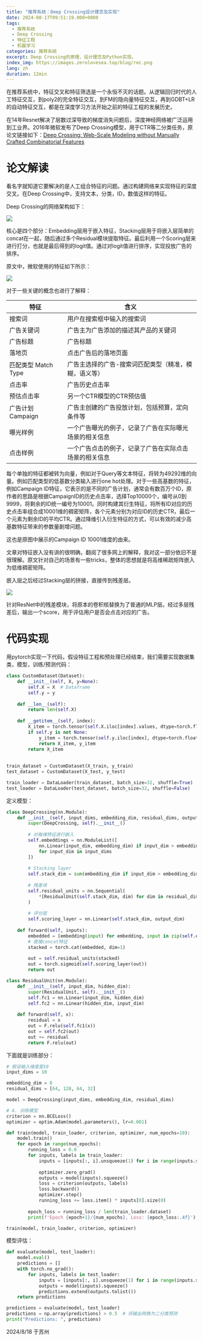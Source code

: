 ```yaml
---
title: "推荐系统：Deep Crossing设计理念及实现"
date: 2024-08-17T09:51:19.000+0800
tags:
  - 推荐系统
  - Deep Crossing
  - 特征工程
  - 机器学习
categories: 推荐系统
excerpt: Deep Crossing的原理，设计理念及Python实现。
index_img: https://images.zerolovesea.top/blog/rec.png
lang: zh
duration: 12min
---
```


在推荐系统中，特征交叉和特征筛选是一个永恒不灭的话题。从逻辑回归时代的人工特征交互，到poly2的完全特征交互，到FM的隐向量特征交互，再到GDBT+LR的自动特征交互，都是在深度学习方法开始之前的特征工程的发展历史。

在14年Resnet解决了层数过深导致的梯度消失问题后，深度神经网络被广泛运用到工业界。2016年微软发布了Deep Crossing模型，用于CTR等二分类任务，原论文链接如下：[Deep Crossing: Web-Scale Modeling without
Manually Crafted Combinatorial Features
](https://www.kdd.org/kdd2016/papers/files/adf0975-shanA.pdf)

# 论文解读

看名字就知道它要解决的是人工组合特征的问题。通过构建网络来实现特征的深度交叉。在Deep Crossing中，支持文本，分类，ID，数值这样的特征。

Deep Crossing的网络架构如下：

![](https://images.zerolovesea.top/blog/240818-1.png)

核心是四个部分：Embedding层用于嵌入特征，Stacking层用于将嵌入层简单的concat在一起，随后通过多个Residual模块提取特征。最后利用一个Scoring层来进行打分，也就是最后得到的logit值。通过对logit值进行排序，实现投放广告的排序。

原文中，微软使用的特征如下所示：

![](https://images.zerolovesea.top/blog/240818-2.png)

对于一些关键的概念也进行了解释：

| 特征       | 含义                                                   |
| ---------- | ------------------------------------------------------ |
| 搜索词     | 用户在搜索框中输入的搜索词                             |
| 广告关键词 | 广告主为广告添加的描述其产品的关键词                   |
| 广告标题   | 广告标题                                               |
| 落地页     | 点击广告后的落地页面                                   |
| 匹配类型 Match Type   | 广告主选择的广告-搜索词匹配类型（精准，模糊，语义等）  |
| 点击率     | 广告历史点击率                                         |
| 预估点击率 | 另一个CTR模型的CTR预估值                               |
| 广告计划 Campaign   | 广告主创建的广告投放计划，包括预算，定向条件等         |
| 曝光样例   | 一个广告曝光的例子，记录了广告在实际曝光场景的相关信息 |
| 点击样例   | 一个广告点击的例子，记录了广告在实际点击场景的相关信息 |


每个单独的特征都被转为向量，例如对于Query等文本特征，将转为49292维的向量。例如匹配类型的低基数分类输入进行one hot处理。对于一些高基数的特征，例如Campaign ID特征，它表示的是不同的广告计划，通常会有数百万个ID，原作者的思路是根据CampaignID的历史点击率，选择Top10000个，编号从0到9999，将剩余的ID统一编号为10001。同时构建其衍生特征，将所有ID对应的历史点击率组合成10001维的稠密矩阵，各个元素分别为对应ID的历史CTR，最后一个元素为剩余ID的平均CTR。通过降维引入衍生特征的方式，可以有效的减少高基数特征带来的参数量剧增问题。

这也是原图中展示的Campaign ID 10001维度的由来。

文章对特征嵌入没有讲的很明确，翻阅了很多网上的解释，我对这一部分依旧不是很理解。原文针对自己的场景有一些tricks，整体的思想就是将高维稀疏矩阵嵌入为低维稠密矩阵。

嵌入层之后经过Stacking层的拼接，直接传到残差层。

![](https://images.zerolovesea.top/blog/240818-3.png)

针对ResNet中的残差模块，将原本的卷积核替换为了普通的MLP层。经过多层残差后，输出一个score，用于评估用户是否会点击对应的广告。

# 代码实现

用pytorch实现一下代码，假设特征工程和预处理已经结束，我们需要实现数据集类，模型，训练/预测代码：

```python
class CustomDataset(Dataset):
    def __init__(self, X, y=None):
        self.X = X  # Dataframe
        self.y = y
        
    def __len__(self):
        return len(self.X)
    
    def __getitem__(self, index):
        X_item = torch.tensor(self.X.iloc[index].values, dtype=torch.float32)
        if self.y is not None:
            y_item = torch.tensor(self.y.iloc[index], dtype=torch.float32)
            return X_item, y_item
        return X_item
        
        
train_dataset = CustomDataset(X_train, y_train)
test_dataset = CustomDataset(X_test, y_test)

train_loader = DataLoader(train_dataset, batch_size=32, shuffle=True)
test_loader = DataLoader(test_dataset, batch_size=32, shuffle=False)
```

定义模型：

```python
class DeepCrossing(nn.Module):
    def __init__(self, input_dims, embedding_dim, residual_dims, output_dim=1):
        super(DeepCrossing, self).__init__()
        
        # 对每维特征进行嵌入
        self.embeddings = nn.ModuleList([
            nn.Linear(input_dim, embedding_dim) if input_dim > embedding_dim else nn.Identity()
            for input_dim in input_dims
        ])
        
        # Stacking layer
        self.stack_dim = sum(embedding_dim if input_dim > embedding_dim else input_dim for input_dim in input_dims)
        
        # 残差块
        self.residual_units = nn.Sequential(
            *[ResidualUnit(self.stack_dim, dim) for dim in residual_dims]
        )
        
        # 评分层
        self.scoring_layer = nn.Linear(self.stack_dim, output_dim)
        
    def forward(self, inputs):
        embedded = [embedding(input) for embedding, input in zip(self.embeddings, inputs)]
        # 直接concat特征
        stacked = torch.cat(embedded, dim=1)
        
        out = self.residual_units(stacked)
        out = torch.sigmoid(self.scoring_layer(out))
        return out

class ResidualUnit(nn.Module):
    def __init__(self, input_dim, hidden_dim):
        super(ResidualUnit, self).__init__()
        self.fc1 = nn.Linear(input_dim, hidden_dim)
        self.fc2 = nn.Linear(hidden_dim, input_dim)
        
    def forward(self, x):
        residual = x
        out = F.relu(self.fc1(x))
        out = self.fc2(out)
        out += residual
        return F.relu(out)
```

下面就是训练部分：

```python
# 假设输入维度是10
input_dims = 10

embedding_dim = 8
residual_dims = [64, 128, 64, 32]

model = DeepCrossing(input_dims, embedding_dim, residual_dims)

# 4. 训练模型
criterion = nn.BCELoss()
optimizer = optim.Adam(model.parameters(), lr=0.001)

def train(model, train_loader, criterion, optimizer, num_epochs=10):
    model.train()
    for epoch in range(num_epochs):
        running_loss = 0.0
        for inputs, labels in train_loader:
            inputs = [inputs[:, i].unsqueeze(1) for i in range(inputs.shape[1])]
            
            optimizer.zero_grad()
            outputs = model(inputs).squeeze()
            loss = criterion(outputs, labels)
            loss.backward()
            optimizer.step()
            running_loss += loss.item() * inputs[0].size(0)
        
        epoch_loss = running_loss / len(train_loader.dataset)
        print(f'Epoch {epoch+1}/{num_epochs}, Loss: {epoch_loss:.4f}')

train(model, train_loader, criterion, optimizer)
```

模型评估：

```python
def evaluate(model, test_loader):
    model.eval()
    predictions = []
    with torch.no_grad():
        for inputs, labels in test_loader:
            inputs = [inputs[:, i].unsqueeze(1) for i in range(inputs.shape[1])]
            outputs = model(inputs).squeeze()
            predictions.extend(outputs.tolist())
    return predictions

predictions = evaluate(model, test_loader)
predictions = np.array(predictions) > 0.5  # 将输出转换为二分类预测
print("Predictions: ", predictions)
```

2024/8/18 于苏州